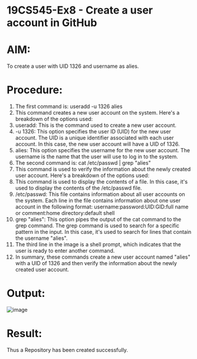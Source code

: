 # 19CS545-Ex8 - Create a user account in GitHub

# AIM:

To create a user with UID 1326 and username as alies.

# Procedure:
1. The first command is: useradd -u 1326 alies 
2. This command creates a new user account on the system. Here's a breakdown of the options 
used: 
1. useradd: This is the command used to create a new user account. 
2. -u 1326: This option specifies the user ID (UID) for the new user account. The UID is a 
unique identifier associated with each user account. In this case, the new user account 
will have a UID of 1326. 
3. alies: This option specifies the username for the new user account. The username is 
the name that the user will use to log in to the system. 
3. The second command is: cat /etc/passwd | grep "alies" 
4. This command is used to verify the information about the newly created user account. Here's a 
breakdown of the options used: 
1. This command is used to display the contents of a file. In this case, it's used to 
display the contents of the /etc/passwd file. 
2. /etc/passwd: This file contains information about all user accounts on the system. 
Each line in the file contains information about one user account in the following format: 
username:password:UID:GID:full name or comment:home directory:default shell 
3. grep "alies": This option pipes the output of the cat command to the grep
command. The grep command is used to search for a specific pattern in the input. In 
this case, it's used to search for lines that contain the username "alies". 
5. The third line in the image is a shell prompt, which indicates that the user is ready to enter 
another command. 
6. In summary, these commands create a new user account named "alies" with a UID of 1326 and 
then verify the information about the newly created user account.


# Output:

![image](https://github.com/user-attachments/assets/2c31cd67-3d94-400e-bb4d-09ac61e3915e)


# Result:

Thus a Repository has been created successfully.
